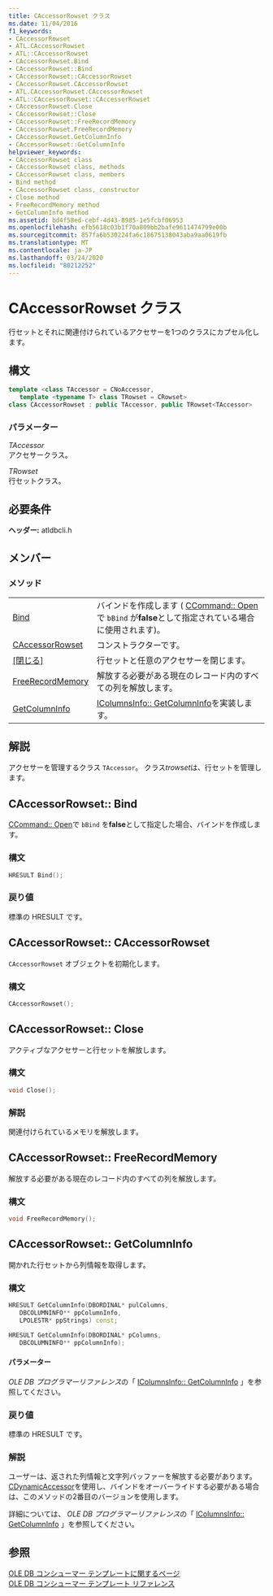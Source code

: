 ```yaml
---
title: CAccessorRowset クラス
ms.date: 11/04/2016
f1_keywords:
- CAccessorRowset
- ATL.CAccessorRowset
- ATL::CAccessorRowset
- CAccessorRowset.Bind
- CAccessorRowset::Bind
- CAccessorRowset::CAccessorRowset
- CAccessorRowset.CAccessorRowset
- ATL.CAccessorRowset.CAccessorRowset
- ATL::CAccessorRowset::CAccessorRowset
- CAccessorRowset.Close
- CAccessorRowset::Close
- CAccessorRowset::FreeRecordMemory
- CAccessorRowset.FreeRecordMemory
- CAccessorRowset.GetColumnInfo
- CAccessorRowset::GetColumnInfo
helpviewer_keywords:
- CAccessorRowset class
- CAccessorRowset class, methods
- CAccessorRowset class, members
- Bind method
- CAccessorRowset class, constructor
- Close method
- FreeRecordMemory method
- GetColumnInfo method
ms.assetid: bd4f58ed-cebf-4d43-8985-1e5fcbf06953
ms.openlocfilehash: efb5618c03b1f70a809bb2bafe9611474799e00b
ms.sourcegitcommit: 857fa6b530224fa6c18675138043aba9aa0619fb
ms.translationtype: MT
ms.contentlocale: ja-JP
ms.lasthandoff: 03/24/2020
ms.locfileid: "80212252"
---
```

# <a name="caccessorrowset-class"></a>CAccessorRowset クラス

行セットとそれに関連付けられているアクセサーを1つのクラスにカプセル化します。

## <a name="syntax"></a>構文

```cpp
template <class TAccessor = CNoAccessor,
   template <typename T> class TRowset = CRowset>
class CAccessorRowset : public TAccessor, public TRowset<TAccessor>
```

### <a name="parameters"></a>パラメーター

*TAccessor*<br/>
アクセサークラス。

*TRowset*<br/>
行セットクラス。

## <a name="requirements"></a>必要条件

**ヘッダー:** atldbcli.h

## <a name="members"></a>メンバー

### <a name="methods"></a>メソッド

|||
|-|-|
|[Bind](#bind)|バインドを作成します ( [CCommand:: Open](../../data/oledb/ccommand-open.md)で `bBind` が**false**として指定されている場合に使用されます)。|
|[CAccessorRowset](#caccessorrowset)|コンストラクターです。|
|[[閉じる]](#close)|行セットと任意のアクセサーを閉じます。|
|[FreeRecordMemory](#freerecordmemory)|解放する必要がある現在のレコード内のすべての列を解放します。|
|[GetColumnInfo](#getcolumninfo)|[IColumnsInfo:: GetColumnInfo](/previous-versions/windows/desktop/ms722704\(v=vs.85\))を実装します。|

## <a name="remarks"></a>解説

アクセサーを管理するクラス `TAccessor`。 クラス*trowset*は、行セットを管理します。

## <a name="caccessorrowsetbind"></a><a name="bind"></a>CAccessorRowset:: Bind

[CCommand:: Open](../../data/oledb/ccommand-open.md)で `bBind` を**false**として指定した場合、バインドを作成します。

### <a name="syntax"></a>構文

```cpp
HRESULT Bind();
```

### <a name="return-value"></a>戻り値

標準の HRESULT です。

## <a name="caccessorrowsetcaccessorrowset"></a><a name="caccessorrowset"></a>CAccessorRowset:: CAccessorRowset

`CAccessorRowset` オブジェクトを初期化します。

### <a name="syntax"></a>構文

```cpp
CAccessorRowset();
```

## <a name="caccessorrowsetclose"></a><a name="close"></a>CAccessorRowset:: Close

アクティブなアクセサーと行セットを解放します。

### <a name="syntax"></a>構文

```cpp
void Close();
```

### <a name="remarks"></a>解説

関連付けられているメモリを解放します。

## <a name="caccessorrowsetfreerecordmemory"></a><a name="freerecordmemory"></a>CAccessorRowset:: FreeRecordMemory

解放する必要がある現在のレコード内のすべての列を解放します。

### <a name="syntax"></a>構文

```cpp
void FreeRecordMemory();
```

## <a name="caccessorrowsetgetcolumninfo"></a><a name="getcolumninfo"></a>CAccessorRowset:: GetColumnInfo

開かれた行セットから列情報を取得します。

### <a name="syntax"></a>構文

```cpp
HRESULT GetColumnInfo(DBORDINAL* pulColumns,
   DBCOLUMNINFO** ppColumnInfo,
   LPOLESTR* ppStrings) const;

HRESULT GetColumnInfo(DBORDINAL* pColumns,
   DBCOLUMNINFO** ppColumnInfo);
```

#### <a name="parameters"></a>パラメーター

*OLE DB プログラマーリファレンス*の「 [IColumnsInfo:: GetColumnInfo](/previous-versions/windows/desktop/ms722704\(v=vs.85\)) 」を参照してください。

### <a name="return-value"></a>戻り値

標準の HRESULT です。

### <a name="remarks"></a>解説

ユーザーは、返された列情報と文字列バッファーを解放する必要があります。 [CDynamicAccessor](../../data/oledb/cdynamicaccessor-class.md)を使用し、バインドをオーバーライドする必要がある場合は、このメソッドの2番目のバージョンを使用します。

詳細については、 *OLE DB プログラマーリファレンス*の「 [IColumnsInfo:: GetColumnInfo](/previous-versions/windows/desktop/ms722704\(v=vs.85\)) 」を参照してください。

## <a name="see-also"></a>参照

[OLE DB コンシューマー テンプレートに関するページ](../../data/oledb/ole-db-consumer-templates-cpp.md)<br/>
[OLE DB コンシューマー テンプレート リファレンス](../../data/oledb/ole-db-consumer-templates-reference.md)
